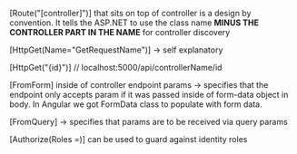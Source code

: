 
[Route("[controller]")] that sits on top of controller is a design by convention. It tells the ASP.NET to use the class name **MINUS THE CONTROLLER PART IN THE NAME** for controller discovery

[HttpGet(Name="GetRequestName")] -> self explanatory

[HttpGet("{id}")] // localhost:5000/api/controllerName/id


[FromForm] inside of controller endpoint params -> specifies that the endpoint only accepts param if it was passed inside of form-data object in body. In Angular we got FormData class to populate with form data.

[FromQuery] -> specifies that params are to be received via query params


[Authorize(Roles =)] can be used to guard against identity roles 
